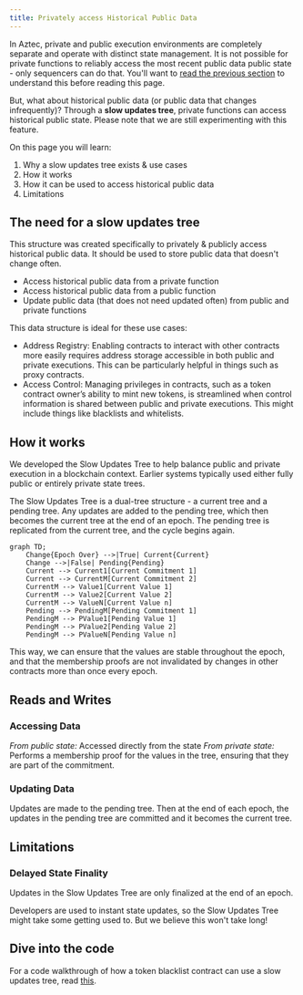 ```yaml
---
title: Privately access Historical Public Data
---
```


In Aztec, private and public execution environments are completely separate and operate with distinct state management. It is not possible for private functions to reliably access the most recent public data public state - only sequencers can do that. You'll want to [read the previous section](./main.md) to understand this before reading this page.

But, what about historical public data (or public data that changes infrequently)? Through a **slow updates tree**, private functions can access historical public state. Please note that we are still experimenting with this feature.

On this page you will learn:

1. Why a slow updates tree exists & use cases
2. How it works
3. How it can be used to access historical public data
4. Limitations

## The need for a slow updates tree

This structure was created specifically to privately & publicly access historical public data. It should be used to store public data that doesn't change often.

- Access historical public data from a private function
- Access historical public data from a public function
- Update public data (that does not need updated often) from public and private functions 

This data structure is ideal for these use cases:

- Address Registry: Enabling contracts to interact with other contracts more easily requires address storage accessible in both public and private executions. This can be particularly helpful in things such as proxy contracts.
- Access Control: Managing privileges in contracts, such as a token contract owner’s ability to mint new tokens, is streamlined when control information is shared between public and private executions. This might include things like blacklists and whitelists.

## How it works

We developed the Slow Updates Tree to help balance public and private execution in a blockchain context. Earlier systems typically used either fully public or entirely private state trees. 

The Slow Updates Tree is a dual-tree structure - a current tree and a pending tree. Any updates are added to the pending tree, which then becomes the current tree at the end of an epoch. The pending tree is replicated from the current tree, and the cycle begins again.

```mermaid
graph TD;
    Change{Epoch Over} -->|True| Current{Current}
    Change -->|False| Pending{Pending}
    Current --> Current1[Current Commitment 1]
    Current --> CurrentM[Current Commitment 2]
    CurrentM --> Value1[Current Value 1]
    CurrentM --> Value2[Current Value 2]
    CurrentM --> ValueN[Current Value n]
    Pending --> PendingM[Pending Commitment 1]
    PendingM --> PValue1[Pending Value 1]
    PendingM --> PValue2[Pending Value 2]
    PendingM --> PValueN[Pending Value n]
```

This way, we can ensure that the values are stable throughout the epoch, and that the membership proofs are not invalidated by changes in other contracts more than once every epoch.

## Reads and Writes

### Accessing Data

*From public state:* Accessed directly from the state
*From private state:* Performs a membership proof for the values in the tree, ensuring that they are part of the commitment.

### Updating Data

Updates are made to the pending tree. Then at the end of each epoch, the updates in the pending tree are committed and it becomes the current tree.

## Limitations

### Delayed State Finality

Updates in the Slow Updates Tree are only finalized at the end of an epoch.

Developers are used to instant state updates, so the Slow Updates Tree might take some getting used to. But we believe this won't take long!

## Dive into the code

For a code walkthrough of how a token blacklist contract can use a slow updates tree, read [this](../../../../developers/contracts/writing_a_contract/historical_data/slow_updates_tree/implement_slow_updates.md).